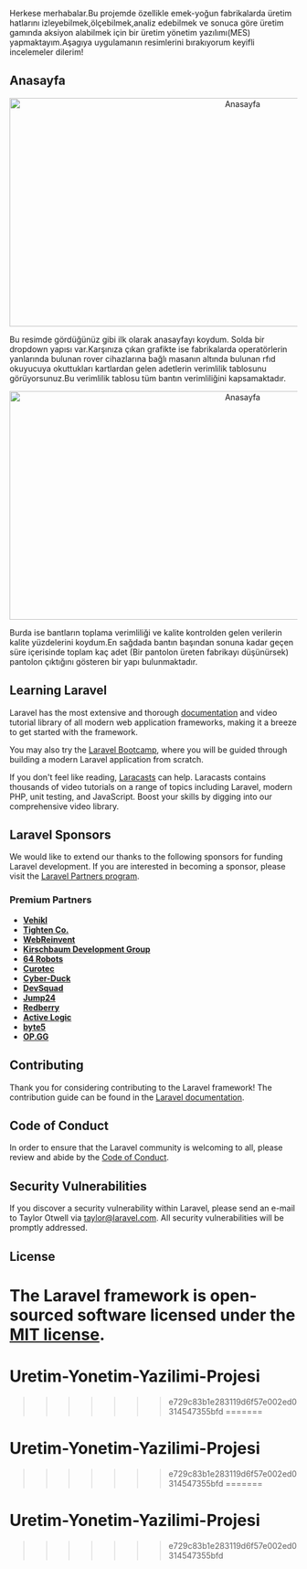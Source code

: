 Herkese merhabalar.Bu projemde özellikle emek-yoğun fabrikalarda üretim hatlarını izleyebilmek,ölçebilmek,analiz edebilmek ve sonuca göre üretim gamında aksiyon alabilmek için bir üretim yönetim yazılımı(MES) yapmaktayım.Aşagıya uygulamanın resimlerini bırakıyorum keyifli incelemeler dilerim!

## Anasayfa

<p align="center"><a href="#" target="_blank"><img src="https://github.com/YunusEmreZENGIN/ip-2/blob/main/images/Ekran%20g%C3%B6r%C3%BCnt%C3%BCs%C3%BC%202025-01-03%20123750.png" width="800" height="400" alt="Anasayfa"></a></p>

Bu resimde gördüğünüz gibi ilk olarak anasayfayı koydum. Solda bir dropdown yapısı var.Karşınıza çıkan grafikte ise fabrikalarda operatörlerin yanlarında bulunan rover cihazlarına bağlı masanın altında bulunan rfıd okuyucuya okuttukları kartlardan gelen adetlerin verimlilik tablosunu görüyorsunuz.Bu verimlilik tablosu tüm bantın verimliliğini kapsamaktadır. 

<p align="center"><a href="#" target="_blank"><img src="https://github.com/YunusEmreZENGIN/ip-2/blob/main/images/Ekran%20g%C3%B6r%C3%BCnt%C3%BCs%C3%BC%202025-01-03%20123758.png" width="800" height="400" alt="Anasayfa"></a></p>

Burda ise bantların toplama verimliliği ve kalite kontrolden gelen verilerin kalite yüzdelerini koydum.En sağdada bantın başından sonuna kadar geçen süre içerisinde toplam kaç adet (Bir pantolon üreten fabrikayı düşünürsek) pantolon çıktığını gösteren bir yapı bulunmaktadır.
## Learning Laravel

Laravel has the most extensive and thorough [documentation](https://laravel.com/docs) and video tutorial library of all modern web application frameworks, making it a breeze to get started with the framework.

You may also try the [Laravel Bootcamp](https://bootcamp.laravel.com), where you will be guided through building a modern Laravel application from scratch.

If you don't feel like reading, [Laracasts](https://laracasts.com) can help. Laracasts contains thousands of video tutorials on a range of topics including Laravel, modern PHP, unit testing, and JavaScript. Boost your skills by digging into our comprehensive video library.

## Laravel Sponsors

We would like to extend our thanks to the following sponsors for funding Laravel development. If you are interested in becoming a sponsor, please visit the [Laravel Partners program](https://partners.laravel.com).

### Premium Partners

- **[Vehikl](https://vehikl.com/)**
- **[Tighten Co.](https://tighten.co)**
- **[WebReinvent](https://webreinvent.com/)**
- **[Kirschbaum Development Group](https://kirschbaumdevelopment.com)**
- **[64 Robots](https://64robots.com)**
- **[Curotec](https://www.curotec.com/services/technologies/laravel/)**
- **[Cyber-Duck](https://cyber-duck.co.uk)**
- **[DevSquad](https://devsquad.com/hire-laravel-developers)**
- **[Jump24](https://jump24.co.uk)**
- **[Redberry](https://redberry.international/laravel/)**
- **[Active Logic](https://activelogic.com)**
- **[byte5](https://byte5.de)**
- **[OP.GG](https://op.gg)**

## Contributing

Thank you for considering contributing to the Laravel framework! The contribution guide can be found in the [Laravel documentation](https://laravel.com/docs/contributions).

## Code of Conduct

In order to ensure that the Laravel community is welcoming to all, please review and abide by the [Code of Conduct](https://laravel.com/docs/contributions#code-of-conduct).

## Security Vulnerabilities

If you discover a security vulnerability within Laravel, please send an e-mail to Taylor Otwell via [taylor@laravel.com](mailto:taylor@laravel.com). All security vulnerabilities will be promptly addressed.

## License

The Laravel framework is open-sourced software licensed under the [MIT license](https://opensource.org/licenses/MIT).
=======
# Uretim-Yonetim-Yazilimi-Projesi
>>>>>>> e729c83b1e283119d6f57e002ed0314547355bfd
=======
# Uretim-Yonetim-Yazilimi-Projesi
>>>>>>> e729c83b1e283119d6f57e002ed0314547355bfd
=======
# Uretim-Yonetim-Yazilimi-Projesi
>>>>>>> e729c83b1e283119d6f57e002ed0314547355bfd
